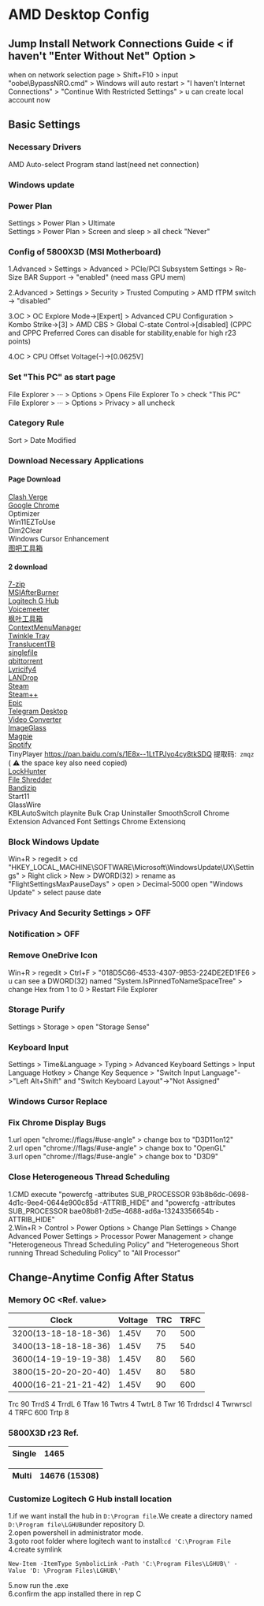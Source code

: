 # AMD Desktop Config

## Jump Install Network Connections Guide < if haven't "Enter Without Net" Option >

when on network selection page > Shift+F10 > input "oobe\BypassNRO.cmd" > Windows will auto restart > "I haven't Internet Connections" > "Continue With Restricted Settings" > u can create local account now

## Basic Settings

### Necessary Drivers

AMD Auto-select Program stand last(need net connection)

### Windows update

### Power Plan

Settings > Power Plan > Ultimate<br>
Settings > Power Plan > Screen and sleep > all check "Never"

### Config of 5800X3D (MSI Motherboard)

1.Advanced > Settings > Advanced > PCIe/PCI Subsystem Settings > Re-Size BAR Support -> "enabled" (need mass GPU mem)

2.Advanced > Settings > Security > Trusted Computing > AMD fTPM switch -> "disabled"

3.OC > OC Explore Mode->[Expert] > Advanced CPU Configuration > Kombo Strike->[3] > AMD CBS > Global C-state Control->[disabled] (CPPC and CPPC Preferred Cores can disable for stability,enable for high r23 points)

4.OC > CPU Offset Voltage(-)->[0.0625V]

### Set "This PC" as start page

File Explorer > ··· > Options > Opens File Explorer To > check "This PC"<br>
File Explorer > ··· > Options > Privacy > all uncheck

### Category Rule

Sort > Date Modified

### Download Necessary Applications

#### Page Download

[Clash Verge](https://github.com/clash-verge-rev/clash-verge-rev)<br>
[Google Chrome](https://www.google.com/chrome/)<br>
Optimizer<br>
Win11EZToUse<br>
Dim2Clear<br>
Windows Cursor Enhancement<br>
[图吧工具箱](https://www.tbtool.cn/)<br>

#### 2 download

[7-zip](https://www.7-zip.org/download.html)<br>
[MSIAfterBurner](https://www.msi.com/Landing/afterburner/graphics-cards)<br>
[Logitech G Hub](https://www.logitechg.com/en-us/innovation/g-hub.html)<br>
[Voicemeeter](https://voicemeeter.com/)<br>
[枫叶工具箱](https://winmoes.com/tools/12948.html)<br>
[ContextMenuManager](https://github.com/BluePointLilac/ContextMenuManager)<br>
[Twinkle Tray](https://twinkletray.com/)<br>
[TranslucentTB](https://github.com/TranslucentTB/TranslucentTB)<br>
[singlefile](https://github.com/gildas-lormeau/SingleFile)<br>
[qbittorrent](https://www.fosshub.com/qBittorrent.html)<br>
[Lyricify4](https://github.com/WXRIW/Lyricify-App)<br>
[LANDrop](https://landrop.app/#downloads)<br>
[Steam](https://store.steampowered.com/about/)<br>
[Steam++](https://steampp.net/)<br>
[Epic](https://store.epicgames.com/en-US/download)<br>
[Telegram Desktop](https://telegram.org/)<br>
[Video Converter](https://handbrake.fr/downloads.php)<br>
[ImageGlass](https://github.com/d2phap/ImageGlass)<br>
[Magpie](https://github.com/Blinue/Magpie?tab=readme-ov-file)<br>
[Spotify](https://www.spotify.com/us/download/other/)<br>
TinyPlayer https://pan.baidu.com/s/1E8x--1LtTPJyo4cy8tkSDQ 提取码:` zmqz` ( :warning: the space key also need copied)<br>
[LockHunter](https://lockhunter.com/download.htm)<br>
[File Shredder](https://www.fileshredder.org/)<br>
[Bandizip](https://en.bandisoft.com/bandizip/)<br>
Start11<br>
GlassWire<br>
KBLAutoSwitch
playnite
Bulk Crap Uninstaller
SmoothScroll Chrome Extension
Advanced Font Settings Chrome Extensionq

### Block Windows Update

Win+R > regedit > cd "HKEY_LOCAL_MACHINE\SOFTWARE\Microsoft\WindowsUpdate\UX\Settings" > Right click > New > DWORD(32) > rename as "FlightSettingsMaxPauseDays" > open > Decimal-5000
open "Windows Update" > select pause date

### Privacy And Security Settings > OFF

### Notification > OFF

### Remove OneDrive Icon

Win+R > regedit > Ctrl+F > "018D5C66-4533-4307-9B53-224DE2ED1FE6 > u can see a DWORD(32) named "System.IsPinnedToNameSpaceTree" > change Hex from 1 to 0 > Restart File Explorer

### Storage Purify

Settings > Storage > open "Storage Sense"

### Keyboard Input

Settings > Time&Language > Typing > Advanced Keyboard Settings > Input Language Hotkey > Change Key Sequence > "Switch Input Language"->"Left Alt+Shift" and "Switch Keyboard Layout"->"Not Assigned"

### Windows Cursor Replace

### Fix Chrome Display Bugs

1.url open "chrome://flags/#use-angle" > change box to "D3D11on12"<br>
2.url open "chrome://flags/#use-angle" > change box to "OpenGL"<br>
3.url open "chrome://flags/#use-angle" > change box to "D3D9"<br>

### Close Heterogeneous Thread Scheduling

1.CMD execute "powercfg -attributes SUB_PROCESSOR 93b8b6dc-0698-4d1c-9ee4-0644e900c85d -ATTRIB_HIDE" and "powercfg -attributes SUB_PROCESSOR bae08b81-2d5e-4688-ad6a-13243356654b -ATTRIB_HIDE"<br>
2.Win+R > Control > Power Options > Change Plan Settings > Change Advanced Power Settings > Processor Power Management > change "Heterogeneous Thread Scheduling Policy" and "Heterogeneous Short running Thread Scheduling Policy" to "All Processor"

## Change-Anytime Config After Status

### Memory OC <Ref. value>

| Clock                | Voltage | TRC | TRFC |
| -------------------- | ------- | --- | ---- |
| 3200(13-18-18-18-36) | 1.45V   | 70  | 500  |
| 3400(13-18-18-18-36) | 1.45V   | 75  | 540  |
| 3600(14-19-19-19-38) | 1.45V   | 80  | 560  |
| 3800(15-20-20-20-40) | 1.45V   | 80  | 580  |
| 4000(16-21-21-21-42) | 1.45V   | 90  | 600  |

Trc 90
TrrdS 4
TrrdL 6
Tfaw 16
Twtrs 4
TwtrL 8
Twr 16
Trdrdscl 4
Twrwrscl 4
TRFC 600
Trtp 8

### 5800X3D r23 Ref.

| Single | 1465 |
| ------ | ---- |

| Multi | 14676 (15308) |
| ----- | ------------- |

### Customize Logitech G Hub install location

1.if we want install the hub in `D:\Program file`.We create a directory named `D:\Program file\LGHUB`under repository D.<br>
2.open powershell in administrator mode.<br>
3.goto root folder where logitech want to install:`cd 'C:\Program File`<br>
4.create symlink

```
New-Item -ItemType SymbolicLink -Path 'C:\Program Files\LGHUB\' - Value 'D: \Program Files\LGHUB\'
```

5.now run the .exe<br>
6.confirm the app installed there in rep C<br>
